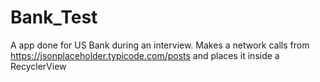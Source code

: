 # Bank_Test
A app done for US Bank during an interview. Makes a network calls from https://jsonplaceholder.typicode.com/posts and places it inside a RecyclerView
